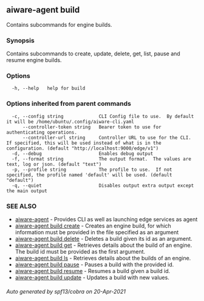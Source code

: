 ## aiware-agent build

Contains subcommands for engine builds.

### Synopsis

Contains subcommands to create, update, delete, get, list, pause and resume engine builds.

### Options

```
  -h, --help   help for build
```

### Options inherited from parent commands

```
  -c, --config string             CLI Config file to use.  By default it will be /home/ubuntu/.config/aiware-cli.yaml
      --controller-token string   Bearer token to use for authenticating operations.
      --controller-url string     Controller URL to use for the CLI.  If specified, this will be used instead of what is in the configuration. (default "http://localhost:9000/edge/v1")
  -d, --debug                     Enables debug output
  -f, --format string             The output format.  The values are text, log or json. (default "text")
  -p, --profile string            The profile to use.  If not specified, the profile named 'default' will be used. (default "default")
  -q, --quiet                     Disables output extra output except the main output
```

### SEE ALSO

* [aiware-agent](/cli/aiware-agent.md)	 - Provides CLI as well as launching edge services as agent
* [aiware-agent build create](/cli/aiware-agent_build_create.md)	 - Creates an engine build, for which information must be provided in the file specified as an argument
* [aiware-agent build delete](/cli/aiware-agent_build_delete.md)	 - Deletes a build given its id as an argument.
* [aiware-agent build get](/cli/aiware-agent_build_get.md)	 - Retrieves details about the build of an engine. The build id must be provided as the first argument.
* [aiware-agent build ls](/cli/aiware-agent_build_ls.md)	 - Retrieves details about the builds of an engine.
* [aiware-agent build pause](/cli/aiware-agent_build_pause.md)	 - Pauses a build with the provided id.
* [aiware-agent build resume](/cli/aiware-agent_build_resume.md)	 - Resumes a build given a build id.
* [aiware-agent build update](/cli/aiware-agent_build_update.md)	 - Updates a build with new values.

###### Auto generated by spf13/cobra on 20-Apr-2021
